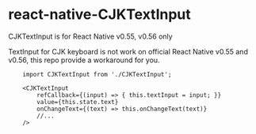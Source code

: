 # react-native-CJKTextInput
CJKTextInput is for React Native v0.55, v0.56 only

TextInput for CJK keyboard is not work on official React Native v0.55 and v0.56, this repo provide a workaround for you.

``` tsx
    import CJKTextInput from './CJKTextInput';

    <CJKTextInput
        refCallback={(input) => { this.textInput = input; }}
        value={this.state.text}
        onChangeText={(text) => this.onChangeText(text)}
        //...
    />
```
